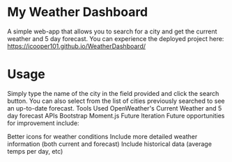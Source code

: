 # My Weather Dashboard
A simple web-app that allows you to search for a city and get the current weather and 5 day forecast. You can experience the deployed project here: https://icooper101.github.io/WeatherDashboard/


# Usage
Simply type the name of the city in the field provided and click the search button.
You can also select from the list of cities previously searched to see an up-to-date forecast.
Tools Used
OpenWeather's Current Weather and 5 day forecast APIs
Bootstrap
Moment.js
Future Iteration
Future opportunities for improvement include:

Better icons for weather conditions
Include more detailed weather information (both current and forecast)
Include historical data (average temps per day, etc)
```


